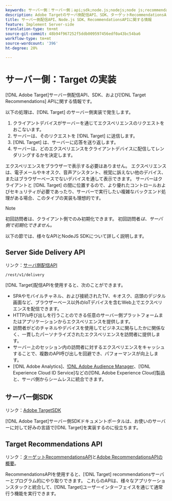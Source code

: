 ```yaml
---
keywords: サーバー側：サーバー側；api;sdk;node.js;nodejs;node js;recommendations api;api:api
description: Adobe Targetのサーバ側配信API、SDK、ターゲットRecommendationsAPIに関する情報です。
title: サーバー側配信API、Node.js SDK、RecommendationsAPIに関する情報
feature: Implement Server-side
translation-type: tm+mt
source-git-commit: 48b94f967252f5ddb009597456edf0a43bc54ba6
workflow-type: tm+mt
source-wordcount: '396'
ht-degree: 20%

---
```



# サーバー側：Target の実装

[!DNL Adobe Target]サーバー側配信API、SDK、および[!DNL Target Recommendations] APIに関する情報です。

以下の処理は、[!DNL Target] のサーバー側実装で発生します。

1. クライアントデバイスがサーバーを通じてエクスペリエンスのリクエストをおこないます。
1. サーバーは、そのリクエストを [!DNL Target] に送信します。
1. [!DNL Target] は、サーバーに応答を送り返します。
1. サーバーは、どのエクスペリエンスをクライアントデバイスに配信してレンダリングするかを決定します。

エクスペリエンスをブラウザーで表示する必要はありません。 エクスペリエンスは、電子メールやキオスク、音声アシスタント、視覚に訴えない他のデバイス、またはブラウザーベースでないデバイスを通して表示できます。 サーバーはクライアントと [!DNL Target] の間に位置するので、より優れたコントロールおよびセキュリティが必要であったり、サーバーで実行したい複雑なバックエンド処理がある場合、このタイプの実装も理想的です。

>[!NOTE]
>
>初回訪問者は、クライアント側でのみ初期化できます。 初回訪問者&#x200B;*は、サーバ側で初期化できません。*

以下の節では、様々なAPIとNodeJS SDKについて詳しく説明します。

## Server Side Delivery API

リンク：[サーバ側配信API](https://developers.adobetarget.com/api/delivery-api/)

`/rest/v1/delivery`

[!DNL Target]配信APIを使用すると、次のことができます。

* SPAやモバイルチャネル、および接続されたTV、キオスク、店頭のデジタル画面など、ブラウザーベース以外のIoTデバイスを含むWeb上でエクスペリエンスを配信できます。
* HTTP/s呼び出しを行うことのできる任意のサーバー側プラットフォームまたはアプリケーションからエクスペリエンスを提供します。
* 訪問者がどのチャネルやデバイスを使用してビジネスに関与したかに関係なく、一貫したパーソナライズされたエクスペリエンスを訪問者に提供します。
* サーバー上のセッション内の訪問者に対するエクスペリエンスをキャッシュすることで、複数のAPI呼び出しを回避でき、パフォーマンスが向上します。
* [!DNL Adobe Analytics]、[!DNL Adobe Audience Manager](AAM)、[!DNL Experience Cloud ID Service]などの[!DNL Adobe Experience Cloud]製品と、サーバ側からシームレスに統合できます。

## サーバー側SDK

リンク：[Adobe TargetSDK](https://adobetarget-sdks.gitbook.io/docs/)

[!DNL Adobe Target]サーバー側SDKドキュメントポータルは、お使いのサーバーに対して好みの言語で[!DNL Target]を実装するのに役立ちます。

## Target Recommendations API

リンク：[ターゲットRecommendationsAPI](https://developers.adobetarget.com/api/recommendations)と[Adobe RecommendationsAPIの概要](https://experienceleague.adobe.com/docs/target-learn/recommendations-api-tutorial/recs-api-overview.html)。

RecommendationsAPIを使用すると、[!DNL Target] recommendationsサーバーとプログラム的にやり取りできます。 これらのAPIは、様々なアプリケーションスタックと統合して、[!DNL Target]ユーザーインターフェイスを通じて通常行う機能を実行できます。
